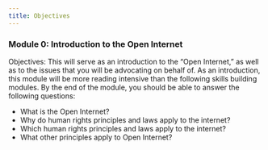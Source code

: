 ```yaml
---
title: Objectives
---
```


### Module 0: Introduction to the Open Internet

Objectives: This will serve as an introduction to the “Open Internet,” as well as to the issues that you will be advocating on behalf of. As an introduction, this module will be more reading intensive than the following skills building modules. By the end of the module, you should be able to answer the following questions:
<ul><li> What is the Open Internet?
<li> Why do human rights principles and laws apply to the internet?
<li> Which human rights principles and laws apply to the internet? 
<li> What other principles apply to Open Internet?
</ul>
